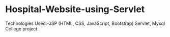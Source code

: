 # Hospital-Website-using-Servlet
 Technologies Used:-JSP (HTML, CSS, JavaScript, Bootstrap) Servlet,  Mysql
College project.
